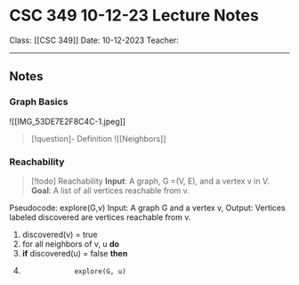 # CSC 349 10-12-23 Lecture Notes

Class: [[CSC 349]]
Date: 10-12-2023
Teacher:
___
## Notes
### Graph Basics
![[IMG_53DE7E2F8C4C-1.jpeg]]
> [!question]- Definition
![[Neighbors]]

### Reachability
> [!todo] Reachability
> **Input**: A graph, G =(V, E), and a vertex v in V.
> **Goal**: A list of all vertices reachable from v.

Pseudocode:
explore(G,v)
Input: A graph G and a vertex v,
Output: Vertices labeled discovered are vertices reachable from v.
1) discovered(v) = true
2) for all neighbors of v, u **do**
3) 	 **if** discovered(u) = false **then**
4)                  explore(G, u)   

